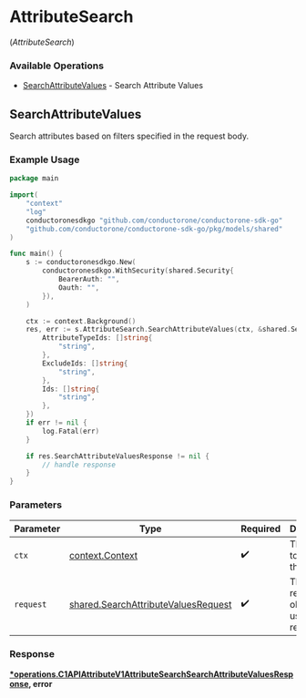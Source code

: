 # AttributeSearch
(*AttributeSearch*)

### Available Operations

* [SearchAttributeValues](#searchattributevalues) - Search Attribute Values

## SearchAttributeValues

Search attributes based on filters specified in the request body.

### Example Usage

```go
package main

import(
	"context"
	"log"
	conductoronesdkgo "github.com/conductorone/conductorone-sdk-go"
	"github.com/conductorone/conductorone-sdk-go/pkg/models/shared"
)

func main() {
    s := conductoronesdkgo.New(
        conductoronesdkgo.WithSecurity(shared.Security{
            BearerAuth: "",
            Oauth: "",
        }),
    )

    ctx := context.Background()
    res, err := s.AttributeSearch.SearchAttributeValues(ctx, &shared.SearchAttributeValuesRequest{
        AttributeTypeIds: []string{
            "string",
        },
        ExcludeIds: []string{
            "string",
        },
        Ids: []string{
            "string",
        },
    })
    if err != nil {
        log.Fatal(err)
    }

    if res.SearchAttributeValuesResponse != nil {
        // handle response
    }
}
```

### Parameters

| Parameter                                                                                  | Type                                                                                       | Required                                                                                   | Description                                                                                |
| ------------------------------------------------------------------------------------------ | ------------------------------------------------------------------------------------------ | ------------------------------------------------------------------------------------------ | ------------------------------------------------------------------------------------------ |
| `ctx`                                                                                      | [context.Context](https://pkg.go.dev/context#Context)                                      | :heavy_check_mark:                                                                         | The context to use for the request.                                                        |
| `request`                                                                                  | [shared.SearchAttributeValuesRequest](../../models/shared/searchattributevaluesrequest.md) | :heavy_check_mark:                                                                         | The request object to use for the request.                                                 |


### Response

**[*operations.C1APIAttributeV1AttributeSearchSearchAttributeValuesResponse](../../models/operations/c1apiattributev1attributesearchsearchattributevaluesresponse.md), error**

